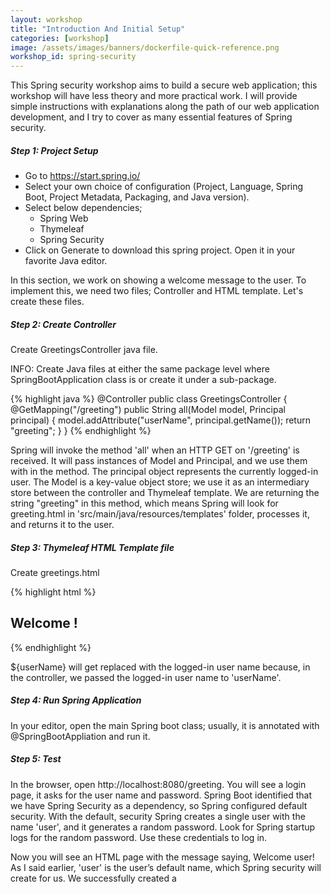 ```yaml
---
layout: workshop
title: "Introduction And Initial Setup"
categories: [workshop]
image: /assets/images/banners/dockerfile-quick-reference.png
workshop_id: spring-security
---
```


This Spring security workshop aims to build a secure web application; this workshop will have less theory and more practical work. I will provide simple instructions with explanations along the path of our web application development, and I try to cover as many essential features of Spring security.

##### Step 1: Project Setup

* Go to https://start.spring.io/
* Select your own choice of configuration (Project, Language, Spring Boot, Project Metadata, Packaging, and Java version).
* Select below dependencies;
    * Spring Web
    * Thymeleaf
    * Spring Security
* Click on Generate to download this spring project. Open it in your favorite Java editor.
  
In this section, we work on showing a welcome message to the user. To implement this, we need two files; Controller and HTML template. Let's create these files.

##### Step 2: Create Controller

Create GreetingsController java file.

INFO: Create Java files at either the same package level where SpringBootApplication class is or create it under a sub-package.

{% highlight java %}
@Controller
public class GreetingsController {
  @GetMapping("/greeting")
  public String all(Model model, Principal principal) {
    model.addAttribute("userName", principal.getName());
    return "greeting";
  }
}
{% endhighlight %}

Spring will invoke the method 'all' when an HTTP GET on '/greeting' is received. It will pass instances of Model and Principal, and we use them with in the method. The principal object represents the currently logged-in user. The Model is a key-value object store; we use it as an intermediary store between the controller and Thymeleaf template. We are returning the string "greeting" in this method, which means Spring will look for greeting.html in 'src/main/java/resources/templates' folder, processes it, and returns it to the user.

##### Step 3: Thymeleaf HTML Template file

Create greetings.html

{% highlight html %}
<html>
  <body>
    <h2>Welcome <span th:text="${userName}"></span>!</h2>
  </body>
</html>
{% endhighlight %}

${userName} will get replaced with the logged-in user name because, in the controller, we passed the logged-in user name to 'userName'.

##### Step 4: Run Spring Application

In your editor, open the main Spring boot class; usually, it is annotated with @SpringBootAppliation and run it.

##### Step 5: Test

In the browser, open http://localhost:8080/greeting. You will see a login page, it asks for the user name and password. Spring Boot identified that we have Spring Security as a dependency, so Spring configured default security. With the default, security Spring creates a single user with the name 'user', and it generates a random password. Look for Spring startup logs for the random password. Use these credentials to log in.

Now you will see an HTML page with the message saying, Welcome user! As I said earlier, 'user' is the user’s default name, which Spring security will create for us. We successfully created a 